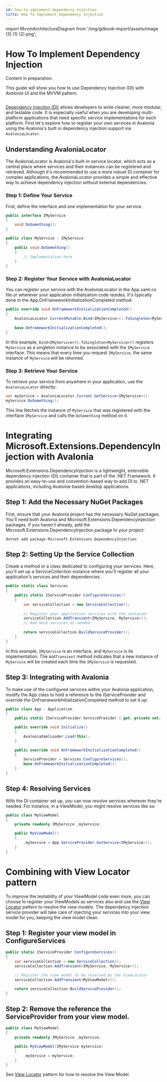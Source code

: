 ```yaml
---
id: how-to-implement-dependency-injection
title: How To Implement Dependency Injection
---
```


import MvvmArchitectureDiagram from '/img/gitbook-import/assets/image (3) (1) (2).png';

# How To Implement Dependency Injection

Content in preparation.

This guide will show you how to use Dependency Injection (DI) with _Avalonia UI_ and the MVVM pattern. 

<img src={MvvmArchitectureDiagram} alt=""/>

[Dependency injection (DI)](https://en.wikipedia.org/wiki/Dependency_injection) allows developers to write cleaner, more modular, and testable code. It is especially useful when you are developing multi-platform applications that need specific service implementations for each platform. First let's explore how to register your own services in Avalonia using the Avalonia's built in dependency injection support via `AvaloniaLocator`.

## Understanding AvaloniaLocator
The AvaloniaLocator is Avalonia's built-in service locator, which acts as a central place where services and their instances can be registered and retrieved. Although it's recommended to use a more robust DI container for complex applications, the AvaloniaLocator provides a simple and effective way to achieve dependency injection without external dependencies.

### Step 1: Define Your Service
First, define the interface and one implementation for your service. 

```csharp
public interface IMyService
{
    void DoSomething();
}

public class MyService : IMyService
{
    public void DoSomething()
    {
        // Implementation here
    }
}
```

### Step 2: Register Your Service with AvaloniaLocator
You can register your service with the AvaloniaLocator in the App.xaml.cs file or wherever your application initialization code resides. It's typically done in the App.OnFrameworkInitializationCompleted method.

```csharp
public override void OnFrameworkInitializationCompleted()
{
    AvaloniaLocator.CurrentMutable.Bind<IMyService>().ToSingleton<MyService>();
    
    base.OnFrameworkInitializationCompleted();
}
```

In this example, `Bind<IMyService>().ToSingleton<MyService>()` registers `MyService` as a singleton instance to be associated with the `IMyService` interface. This means that every time you request `IMyService`, the same instance of `MyService` will be returned.

### Step 3: Retrieve Your Service
To retrieve your service from anywhere in your application, use the `AvaloniaLocator` directly:

```csharp
var myService = AvaloniaLocator.Current.GetService<IMyService>();
myService.DoSomething();
```

This line fetches the instance of `MyService` that was registered with the interface `IMyService` and calls the `DoSomething` method on it.

# Integrating Microsoft.Extensions.DependencyInjection with Avalonia
Microsoft.Extensions.DependencyInjection is a lightweight, extensible dependency injection (DI) container that is part of the .NET Framework. It provides an easy-to-use and convention-based way to add DI to .NET applications, including Avalonia-based desktop applications.

## Step 1: Add the Necessary NuGet Packages
First, ensure that your Avalonia project has the necessary NuGet packages. You'll need both Avalonia and Microsoft.Extensions.DependencyInjection packages. If you haven't already, add the Microsoft.Extensions.DependencyInjection package to your project:

```shell
dotnet add package Microsoft.Extensions.DependencyInjection
```

## Step 2: Setting Up the Service Collection
Create a method or a class dedicated to configuring your services. Here, you'll set up a ServiceCollection instance where you'll register all your application's services and their dependencies.

```csharp
public static class Services
{
    public static IServiceProvider ConfigureServices()
    {
        var serviceCollection = new ServiceCollection();
    
        // Register your application services with the container
        serviceCollection.AddTransient<IMyService, MyService>();
        // Add more services as needed
    
        return serviceCollection.BuildServiceProvider();
    }
}
```

In this example, `IMyService` is an interface, and `MyService` is its implementation. The `AddTransient` method indicates that a new instance of `MyService` will be created each time the `IMyService` is requested.

## Step 3: Integrating with Avalonia
To make use of the configured services within your Avalonia application, modify the App class to hold a reference to the IServiceProvider and override the OnFrameworkInitializationCompleted method to set it up:

```csharp
public class App : Application
{
    public static IServiceProvider ServiceProvider { get; private set; }

    public override void Initialize()
    {
        AvaloniaXamlLoader.Load(this);
    }

    public override void OnFrameworkInitializationCompleted()
    {
        ServiceProvider = Services.ConfigureServices();
        base.OnFrameworkInitializationCompleted();
    }
}
```

## Step 4: Resolving Services
With the DI container set up, you can now resolve services wherever they're needed. For instance, in a ViewModel, you might resolve services like so:

```csharp
public class MyViewModel
{
    private readonly IMyService _myService;

    public MyViewModel()
    {
        _myService = App.ServiceProvider.GetService<IMyService>();
    }
}
```

# Combining with View Locator pattern
To improve the testability of your ViewModel code even more, you can choose to register your ViewModels as services also and use the [View Locator](../../concepts/view-locator.md) pattern to resolve the view models. The dependency injection service provider will take care of injecting your services into your view model for you, keeping the view model clean.

## Step 1: Register your view model in ConfigureServices

```csharp
public static IServiceProvider ConfigureServices()
{
    var serviceCollection = new ServiceCollection();
    serviceCollection.AddTransient<IMyService, MyService>();

    // Register the view model to be resolved by the ViewLocator
    serviceCollection.AddTransient<MyViewModel>();

    return serviceCollection.BuildServiceProvider();
}
```

## Step 2: Remove the reference the ServiceProvider from your view model.
```csharp
public class MyViewModel
{
    private readonly IMyService _myService;

    public MyViewModel(IMyService myService)
    {
        _myService = myService;
    }
}
```

See [View Locator](../../concepts/view-locator.md) pattern for how to resolve the View Model.
